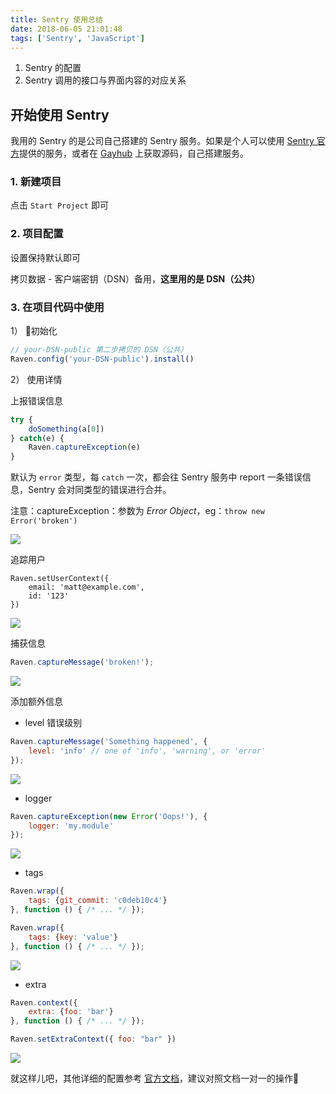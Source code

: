 ```yaml
---
title: Sentry 使用总结
date: 2018-06-05 21:01:48
tags: ['Sentry', 'JavaScript']
---
```


1. Sentry 的配置
2. Sentry 调用的接口与界面内容的对应关系

## 开始使用 Sentry

我用的 Sentry 的是公司自己搭建的 Sentry 服务。如果是个人可以使用 [Sentry 官方](https://sentry.io/welcome/)提供的服务，或者在 [Gayhub](https://github.com/getsentry/sentry) 上获取源码，自己搭建服务。

### 1. 新建项目

点击 `Start Project` 即可

### 2. 项目配置

设置保持默认即可

拷贝数据 - 客户端密钥（DSN）备用，**这里用的是 DSN（公共）**

### 3. 在项目代码中使用

1） 初始化

```js
// your-DSN-public 第二步拷贝的 DSN（公共）
Raven.config('your-DSN-public').install()
```

2） 使用详情

上报错误信息

```js
try {
    doSomething(a[0])
} catch(e) {
    Raven.captureException(e)
}
```

默认为 `error` 类型，每 `catch` 一次，都会往 Sentry 服务中 report 一条错误信息，Sentry 会对同类型的错误进行合并。

注意：captureException：参数为 *Error Object*，eg：`throw new Error('broken')`

![](https://imgs.sanbaofengs.com/18-6-6/19805568.jpg)

追踪用户

```
Raven.setUserContext({
    email: 'matt@example.com',
    id: '123'
})
```

![](https://imgs.sanbaofengs.com/18-6-6/13438728.jpg)

捕获信息

```js
Raven.captureMessage('broken!');
```

![](https://imgs.sanbaofengs.com/18-6-6/8941141.jpg)

添加额外信息

* level 错误级别
```js
Raven.captureMessage('Something happened', {
    level: 'info' // one of 'info', 'warning', or 'error'
});
```

![](https://imgs.sanbaofengs.com/18-6-6/98419793.jpg)

* logger
```js
Raven.captureException(new Error('Oops!'), {
    logger: 'my.module'
});
```

![](https://imgs.sanbaofengs.com/18-6-6/22689615.jpg)

* tags
```js
Raven.wrap({
    tags: {git_commit: 'c0deb10c4'}
}, function () { /* ... */ });

Raven.wrap({
    tags: {key: 'value'}
}, function () { /* ... */ });
```

![](https://imgs.sanbaofengs.com/18-6-6/76220204.jpg)

* extra
```js
Raven.context({
    extra: {foo: 'bar'}
}, function () { /* ... */ });

Raven.setExtraContext({ foo: "bar" })
```

![](https://imgs.sanbaofengs.com/18-6-6/96583821.jpg)

就这样儿吧，其他详细的配置参考 [官方文档](https://docs.sentry.io)，建议对照文档一对一的操作👀
